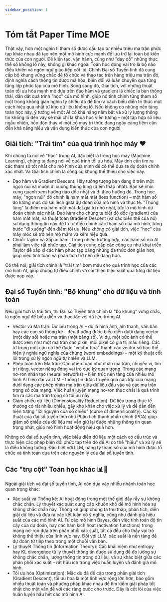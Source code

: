 ```yaml
---
sidebar_position: 1
---
```


# Tóm tắt Paper Time MOE

Thật vậy, hơn một nghìn tỉ tham số được cấu tạo từ nhiều triệu ma trận phức tạp khác nhau đã tạo nên một mô hình cực mạnh để lưu trữ lại toàn bộ kiến thức của con người. Để kiến tạo, vận hành, cũng như "dạy dỗ" những thực thể số khổng lồ này, không gì khác ngoài Toán học đóng vai trò là bộ não điều khiển và ngôn ngữ giao tiếp cốt lõi. Chính Đại số Tuyến tính đã cung cấp bộ khung vững chắc để tổ chức và thao tác trên hàng triệu ma trận đó, định nghĩa cách thông tin được mã hóa, biến đổi và luân chuyển qua từng tầng lớp phức tạp của mô hình. Song song đó, Giải tích, với những thuật toán tối ưu hóa mạnh mẽ dựa trên đạo hàm và gradient là chiếc la bàn thông thái, dẫn dắt quá trình "học" của mô hình, giúp nó tinh chỉnh từng tham số một trong không gian nghìn tỷ chiều đó để tìm ra cách biểu diễn tri thức một cách hiệu quả nhất từ kho dữ liệu khổng lồ. Nếu không có những nền tảng toán học này, ý tưởng về một AI có khả năng nắm bắt và xử lý lượng thông tin khổng lồ đến vậy sẽ mãi chỉ là khoa học viễn tưởng – một tập hợp số liệu ngẫu nhiên, hỗn độn thay vì một cỗ máy tri thức đang ngày càng tiệm cận đến khả năng hiểu và vận dụng kiến thức của con người.


## Giải tích: "Trái tim" của quá trình học máy ❤️
Khi chúng ta nói về "học" trong AI, đặc biệt là trong học máy (Machine Learning), chúng ta đang nói về quá trình tối ưu hóa. Máy tính cần tìm ra các tham số tốt nhất cho mô hình của mình để có thể đưa ra dự đoán chính xác nhất. Và Giải tích chính là công cụ không thể thiếu cho việc này.

- Đạo hàm và Gradient Descent: Hãy tưởng tượng bạn đang ở trên một ngọn núi và muốn đi xuống thung lũng (điểm thấp nhất). Bạn sẽ nhìn xung quanh xem hướng nào dốc nhất và đi theo hướng đó. Trong học máy, "ngọn núi" đó chính là hàm mất mát (loss function) – một hàm số đo lường mức độ sai lệch giữa dự đoán của mô hình và thực tế. "Thung lũng" là điểm mà hàm mất mát đạt giá trị nhỏ nhất, tức là mô hình dự đoán chính xác nhất. Đạo hàm cho chúng ta biết độ dốc (gradient) của hàm mất mát, và thuật toán Gradient Descent (và các biến thể của nó) sử dụng thông tin này để từ từ điều chỉnh các tham số của mô hình, từng bước "đi xuống" đến điểm tối ưu. Nếu không có giải tích, việc "học" của máy móc sẽ trở nên mò mẫm và kém hiệu quả.
- Chuỗi Taylor và Xấp xỉ hàm: Trong nhiều trường hợp, các hàm số mà AI phải làm việc rất phức tạp. Giải tích cung cấp các công cụ như khai triển Taylor để xấp xỉ các hàm phức tạp bằng những đa thức đơn giản hơn, giúp việc tính toán và phân tích trở nên dễ dàng hơn.

Có thể nói, giải tích chính là "trái tim" bơm máu cho quá trình học của các mô hình AI, giúp chúng tự điều chỉnh và cải thiện hiệu suất qua từng dữ liệu được nạp vào.

## Đại số Tuyến tính: "Bộ khung" cho dữ liệu và tính toán
Nếu giải tích là trái tim, thì Đại số Tuyến tính chính là "bộ khung" vững chắc, là ngôn ngữ để biểu diễn và thao tác với dữ liệu trong AI.

- Vector và Ma trận: Dữ liệu trong AI – dù là hình ảnh, âm thanh, văn bản hay các con số thống kê – đều thường được biểu diễn dưới dạng vector (một dãy số) hoặc ma trận (một bảng số). Ví dụ, một bức ảnh có thể được xem như một ma trận các pixel, mỗi pixel có giá trị màu riêng. Các từ trong một câu có thể được "vector hóa" thành các vector số học thể hiện ý nghĩa ngữ nghĩa của chúng (word embeddings) – một kỹ thuật cốt lõi trong xử lý ngôn ngữ tự nhiên và LLM.
- Phép toán trên Ma trận: Các phép toán như nhân ma trận, chuyển vị, tìm trị riêng, vector riêng đóng vai trò cực kỳ quan trọng. Trong các mạng nơ-ron nhân tạo (neural networks) – kiến trúc nền tảng của nhiều mô hình AI hiện đại và LLM – thông tin được truyền qua các lớp của mạng dưới dạng các phép nhân ma trận giữa dữ liệu đầu vào và các ma trận trọng số của mạng. Việc huấn luyện mạng nơ-ron thực chất là quá trình tìm ra các ma trận trọng số tối ưu này.
- Giảm chiều dữ liệu (Dimensionality Reduction): Dữ liệu trong thực tế thường có rất nhiều chiều, gây khó khăn cho việc xử lý và dễ dẫn đến hiện tượng "lời nguyền của số chiều" (curse of dimensionality). Các kỹ thuật của đại số tuyến tính như Phân tích thành phần chính (PCA) giúp giảm số chiều của dữ liệu mà vẫn giữ lại được những thông tin quan trọng nhất, giúp mô hình hoạt động hiệu quả hơn.

Không có đại số tuyến tính, việc biểu diễn dữ liệu một cách có cấu trúc và thực hiện các phép biến đổi phức tạp trên đó để AI có thể "hiểu" và xử lý sẽ là điều không tưởng. Đặc biệt với LLM, hàng tỷ tham số của mô hình được tổ chức và tính toán dựa trên các nguyên lý của đại số tuyến tính.

## Các "trụ cột" Toán học khác 📊🎲

Ngoài giải tích và đại số tuyến tính, AI còn dựa vào nhiều nhánh toán học quan trọng khác:
- Xác suất và Thống kê: AI hoạt động trong một thế giới đầy rẫy sự không chắc chắn. Lý thuyết xác suất cung cấp khuôn khổ để mô hình hóa sự không chắc chắn này. Thống kê giúp chúng ta thu thập, phân tích, diễn giải dữ liệu và đưa ra các kết luận có ý nghĩa, cũng như đánh giá hiệu suất của các mô hình AI. Từ các mô hình Bayes, đến việc tính toán độ tin cậy của dự đoán, hay các hàm kích hoạt (activation functions) trong mạng nơ-ron dựa trên phân phối xác suất, tất cả đều cho thấy vai trò không thể thiếu của lĩnh vực này. Đối với LLM, xác suất là nền tảng để dự đoán từ tiếp theo trong một chuỗi văn bản.
- Lý thuyết Thông tin (Information Theory): Các khái niệm như entropy hay KL divergence từ lý thuyết thông tin được sử dụng để đo lường sự không chắc chắn, lượng thông tin trong dữ liệu, và sự khác biệt giữa các phân phối xác suất – rất hữu ích trong việc huấn luyện và đánh giá mô hình.
- Tối ưu hóa (Optimization): Mặc dù đã đề cập trong phần giải tích (Gradient Descent), tối ưu hóa là một lĩnh vực rộng lớn hơn, bao gồm nhiều thuật toán và phương pháp khác nhau để tìm kiếm giải pháp tốt nhất cho một vấn đề với các ràng buộc cho trước. Đây là cốt lõi của việc huấn luyện hầu hết các mô hình AI.
